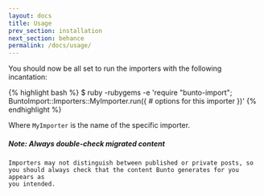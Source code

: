 ```yaml
---
layout: docs
title: Usage
prev_section: installation
next_section: behance
permalink: /docs/usage/
---
```


You should now be all set to run the importers with the following incantation:

{% highlight bash %}
$ ruby -rubygems -e 'require "bunto-import";
    BuntoImport::Importers::MyImporter.run({
      # options for this importer
    })'
{% endhighlight %}

Where `MyImporter` is the name of the specific importer.

<div class="note info">
  <h5>Note: Always double-check migrated content</h5>
  <p>

    Importers may not distinguish between published or private posts, so
    you should always check that the content Bunto generates for you appears as
    you intended.

  </p>
</div>
